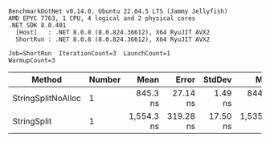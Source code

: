 ```

BenchmarkDotNet v0.14.0, Ubuntu 22.04.5 LTS (Jammy Jellyfish)
AMD EPYC 7763, 1 CPU, 4 logical and 2 physical cores
.NET SDK 8.0.401
  [Host]   : .NET 8.0.8 (8.0.824.36612), X64 RyuJIT AVX2
  ShortRun : .NET 8.0.8 (8.0.824.36612), X64 RyuJIT AVX2

Job=ShortRun  IterationCount=3  LaunchCount=1  
WarmupCount=3  

```
| Method             | Number | Mean       | Error     | StdDev   | Min        | Max        | Gen0   | Allocated |
|------------------- |------- |-----------:|----------:|---------:|-----------:|-----------:|-------:|----------:|
| StringSplitNoAlloc | 1      |   845.3 ns |  27.14 ns |  1.49 ns |   844.1 ns |   847.0 ns |      - |         - |
| StringSplit        | 1      | 1,554.3 ns | 319.28 ns | 17.50 ns | 1,535.4 ns | 1,570.0 ns | 0.0381 |    3208 B |
